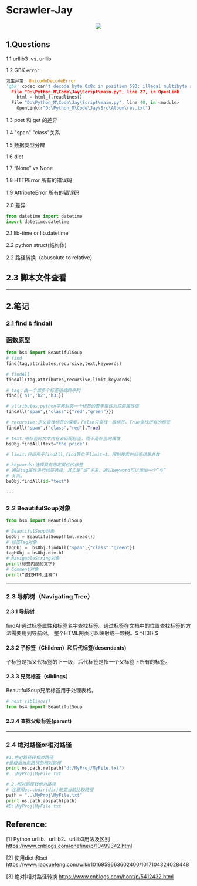 # Scrawler-Jay

<center>
    <img src="D:\Python_M\Code\Jay\Doc\Figure\66531471859003-bad.jpg">
</center>

## 1.Questions

1.1 urllib3 .vs. urllib

1.2 GBK `error`

```python
发生异常: UnicodeDecodeError
'gbk' codec can't decode byte 0x8c in position 593: illegal multibyte sequence
  File "D:\Python_M\Code\Jay\Script\main.py", line 27, in OpenLink
    html = html_f.readlines()
  File "D:\Python_M\Code\Jay\Script\main.py", line 40, in <module>
    OpenLink(r"D:\Python_M\Code\Jay\Src\Album\res.txt")
```

1.3 post 和 get 的差异

1.4 "span" "class"关系

1.5 数据类型分辨

1.6 dict

1.7 “None” vs None

1.8 HTTPError 所有的错误码

1.9 AttributeError 所有的错误码

2.0 差异

```python
from datetime import datetime
import datetime.datetime 
```

2.1 lib-time or lib.datetime

2.2 python struct(结构体)

2.2 路径转换（abusolute to relative）

2.3 脚本文件查看
---
---

## 2.笔记

### 2.1 find & findall 

### 函数原型

```python
from bs4 import BeautifulSoup
# find 
find(tag,attributes,recursive,text,keywords)

# findAll
findAll(tag,attributes,recursive,limit,keywords)

# tag：由一个或多个标签组成的序列
find({'h1','h2','h3'})

# attributes:python字典封装一个标签的若干属性对应的属性值
findAll("span",{"class":{"red","green"}})

# recursive:定义查找标签的深度，False只查找一级标签，True查找所有的标签
findAll("span",{"class","red"},True)

# text:用标签的文本内容去匹配标签，而不是标签的属性
bsObj.findAll(text="the price")

# limit:只适用于findAll,find等价于limit=1。限制搜索的标签结果总数

# keywords:选择具有指定属性的标签
# 通过tag属性进行标签选择，其实是“或”关系，通过keyword可以增加一个”与“
# 关系。
bsObj.findAll(id="text")

---

```

### 2.2 BeautifulSoup对象

```python
from bs4 import BeautifulSoup

# BeautifulSoup对象
bsObj = BeautifulSoup(html.read())
# 标签Tag对象
tagObj =  bsObj.findAll("span",{"class":"green"})
tagHObj = bsObj.div.h1
# NavigableString对象
print(标签内部的文字)
# Comment对象
print(“查找HTML注释”)

```

---

### 2.3 导航树（Navigating Tree）
#### 2.3.1 导航树
findAll通过标签属性和标签名字查找标签。通过标签在文档中的位置查找标签的方法需要用到导航树。
整个HTML网页可以映射成一颗树。$ ^{[3]} $

#### 2.3.2 子标签（Children）和后代标签(desendants)
子标签是指父代标签的下一级，后代标签是指一个父标签下所有的标签。

#### 2.3.3 兄弟标签（siblings）
BeautifulSoup兄弟标签用于处理表格。
```python
# next_siblings()
from bs4 import BeautifulSoup

```

#### 2.3.4 查找父级标签(parent)

---


### 2.4 绝对路径or相对路径
```python
#1.绝对路径转相对路径
#是根据当前路径的相对路径
print os.path.relpath("d:/MyProj/MyFile.txt")
#..\MyProj\MyFile.txt

# 2.相对路径转绝对路径
# 注意用os.chdir(dir)改变当前比较路径
path = "..\MyProj\MyFile.txt"
print os.path.abspath(path)
#D:\MyProj\MyFile.txt
```



## Reference:

[1] Python urllib、urllib2、urllib3用法及区别  https://www.cnblogs.com/onefine/p/10499342.html

[2] 使用dict 和set  https://www.liaoxuefeng.com/wiki/1016959663602400/1017104324028448

[3] 绝对|相对路径转换 https://www.cnblogs.com/hont/p/5412432.html